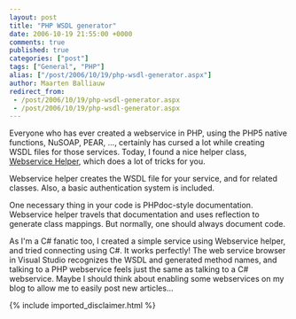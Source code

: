 ```yaml
---
layout: post
title: "PHP WSDL generator"
date: 2006-10-19 21:55:00 +0000
comments: true
published: true
categories: ["post"]
tags: ["General", "PHP"]
alias: ["/post/2006/10/19/php-wsdl-generator.aspx"]
author: Maarten Balliauw
redirect_from:
 - /post/2006/10/19/php-wsdl-generator.aspx
 - /post/2006/10/19/php-wsdl-generator.aspx
---
```

<p>Everyone who has ever created a webservice in PHP, using the PHP5 native functions, NuSOAP, PEAR, ..., certainly has cursed a lot while creating WSDL files for those services. Today, I found a nice helper class, <a href="http://www.jool.nl/new/index.php?file_id=1" mce_href="http://www.jool.nl/new/index.php?file_id=1">Webservice Helper</a>, which does a lot of tricks for you. </p><p>Webservice helper&nbsp;creates the WSDL file for your service, and for related classes. Also, a basic authentication system is included. </p><p>One necessary thing in your code is PHPdoc-style documentation. Webservice helper travels that documentation and uses reflection to generate class mappings. But normally, one should always document code. </p><p>As I'm a C# fanatic too, I created a simple service using Webservice helper, and tried connecting using C#. It works perfectly! The web service browser in Visual Studio recognizes the WSDL and generated method names, and talking to a PHP webservice feels just the same as talking to a C# webservice. Maybe I should think about enabling some webservices on my blog to allow me to easily post new articles... </p>
{% include imported_disclaimer.html %}
